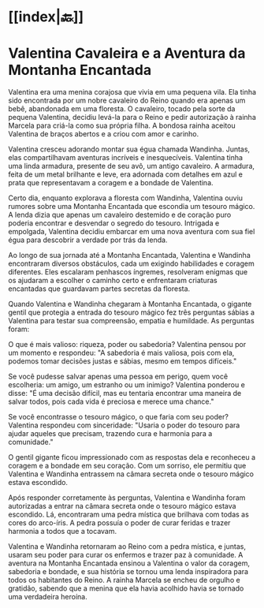 # [[index|🔙]]
# Valentina Cavaleira e a Aventura da Montanha Encantada

Valentina era uma menina corajosa que vivia em uma pequena vila. Ela tinha sido encontrada por um nobre cavaleiro do Reino quando era apenas um bebê, abandonada em uma floresta. O cavaleiro, tocado pela sorte da pequena Valentina, decidiu levá-la para o Reino e pedir autorização à rainha Marcela para criá-la como sua própria filha. A bondosa rainha aceitou Valentina de braços abertos e a criou com amor e carinho.

Valentina cresceu adorando montar sua égua chamada Wandinha. Juntas, elas compartilhavam aventuras incríveis e inesquecíveis. Valentina tinha uma linda armadura, presente de seu avô, um antigo cavaleiro. A armadura, feita de um metal brilhante e leve, era adornada com detalhes em azul e prata que representavam a coragem e a bondade de Valentina.

Certo dia, enquanto explorava a floresta com Wandinha, Valentina ouviu rumores sobre uma Montanha Encantada que escondia um tesouro mágico. A lenda dizia que apenas um cavaleiro destemido e de coração puro poderia encontrar e desvendar o segredo do tesouro. Intrigada e empolgada, Valentina decidiu embarcar em uma nova aventura com sua fiel égua para descobrir a verdade por trás da lenda.

Ao longo de sua jornada até a Montanha Encantada, Valentina e Wandinha encontraram diversos obstáculos, cada um exigindo habilidades e coragem diferentes. Eles escalaram penhascos íngremes, resolveram enigmas que os ajudaram a escolher o caminho certo e enfrentaram criaturas encantadas que guardavam partes secretas da floresta.

Quando Valentina e Wandinha chegaram à Montanha Encantada, o gigante gentil que protegia a entrada do tesouro mágico fez três perguntas sábias a Valentina para testar sua compreensão, empatia e humildade. As perguntas foram:

  O que é mais valioso: riqueza, poder ou sabedoria? Valentina pensou por um momento e respondeu: "A sabedoria é mais valiosa, pois com ela, podemos tomar decisões justas e sábias, mesmo em tempos difíceis."
  
  Se você pudesse salvar apenas uma pessoa em perigo, quem você escolheria: um amigo, um estranho ou um inimigo? Valentina ponderou e disse: "É uma decisão difícil, mas eu tentaria encontrar uma maneira de salvar todos, pois cada vida é preciosa e merece uma chance."
  
  Se você encontrasse o tesouro mágico, o que faria com seu poder? Valentina respondeu com sinceridade: "Usaria o poder do tesouro para ajudar aqueles que precisam, trazendo cura e harmonia para a comunidade."

O gentil gigante ficou impressionado com as respostas dela e reconheceu a coragem e a bondade em seu coração. Com um sorriso, ele permitiu que Valentina e Wandinha entrassem na câmara secreta onde o tesouro mágico estava escondido.

Após responder corretamente às perguntas, Valentina e Wandinha foram autorizadas a entrar na câmara secreta onde o tesouro mágico estava escondido. Lá, encontraram uma pedra mística que brilhava com todas as cores do arco-íris. A pedra possuía o poder de curar feridas e trazer harmonia a todos que a tocavam.

Valentina e Wandinha retornaram ao Reino com a pedra mística, e juntas, usaram seu poder para curar os enfermos e trazer paz à comunidade. A aventura na Montanha Encantada ensinou a Valentina o valor da coragem, sabedoria e bondade, e sua história se tornou uma lenda inspiradora para todos os habitantes do Reino. A rainha Marcela se encheu de orgulho e gratidão, sabendo que a menina que ela havia acolhido havia se tornado uma verdadeira heroína.

